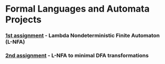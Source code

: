 # Formal Languages and Automata Projects

### [1st assignment](1st_assignment) - Lambda Nondeterministic Finite Automaton (L-NFA) 

### [2nd assignment](2nd_assignment) - L-NFA to minimal DFA transformations

